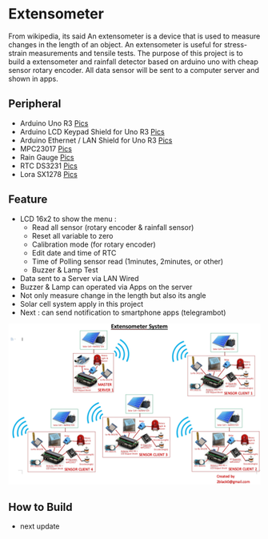 # Extensometer
From wikipedia, its said An extensometer is a device that is used to measure changes in the length of an object. An extensometer is useful for stress-strain measurements and tensile tests. The purpose of this project is to build a extensometer and rainfall detector based on arduino uno with cheap sensor rotary encoder. All data sensor will be sent to a computer server and shown in apps.

## Peripheral
* Arduino Uno R3 [Pics](https://ik.imagekit.io/bfrs/tr:w-500,h-500,pr-true,cm-pad_resize,bg-FFFFFF/image_himeshreddivari/data/Arduino-Uno-2-500x500.jpg)
* Arduino LCD Keypad Shield for Uno R3 [Pics](https://5.imimg.com/data5/AL/CS/MY-19287108/sunrobotics-lcd-keypad-shield-for-arduino-500x500.jpg)
* Arduino Ethernet / LAN Shield for Uno R3 [Pics](https://s2.bukalapak.com/img/2818642371/w-1000/Arduino_Ethernet_LAN_Shield_W5100_for_Uno_Mega_2560.jpg)
* MPC23017 [Pics](https://raw.githubusercontent.com/maxgerhardt/rotary-encoder-over-mcp23017/8e88ec78b11ca20ef21b4b6da7cf25a6e9028db8/images/circuit_eight_encoders.png)
* Rain Gauge [Pics](https://ecs7.tokopedia.net/img/cache/700/product-1/2017/7/22/0/0_5243e113-96ac-4ef4-b6b8-629c9480294f_1024_576.jpg)
* RTC DS3231 [Pics](http://linhkienmachdien.com/wp-content/uploads/2017/02/ds3231-at24c32-i2c-real-time-clock-module.jpg)
* Lora SX1278 [Pics](https://robokits.co.in/bmz_cache/9/9c1184044e9a40c1b6235ab93a6d10ca.image.1066x800.jpg)

## Feature
* LCD 16x2 to show the menu :
  - Read all sensor (rotary encoder & rainfall sensor)
  - Reset all variable to zero
  - Calibration mode (for rotary encoder)
  - Edit date and time of RTC
  - Time of Polling sensor read (1minutes, 2minutes, or other)
  - Buzzer & Lamp Test
* Data sent to a Server via LAN Wired
* Buzzer & Lamp can operated via Apps on the server
* Not only measure change in the length but also its angle
* Solar cell system apply in this project
* Next : can send notification to smartphone apps (telegrambot)

![Extensometer System](https://raw.githubusercontent.com/2black0/extensometer/master/Picture/extensometer.jpg)

## How to Build
* next update
